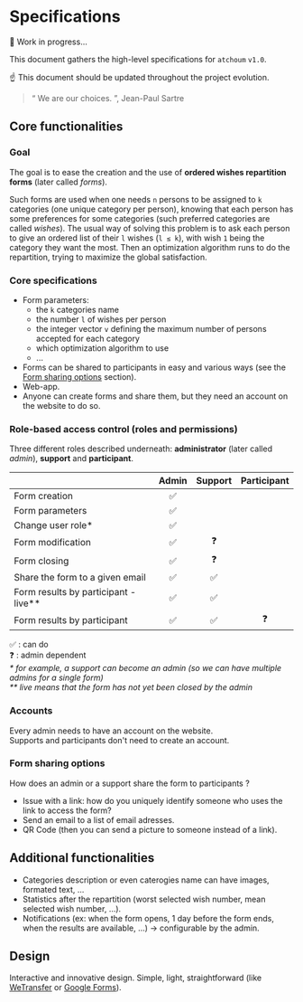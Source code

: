 # Specifications

:construction: Work in progress...

This document gathers the high-level specifications for `atchoum` `v1.0`.

:point_up: This document should be updated throughout the project evolution.

> “ We are our choices. ”, Jean-Paul Sartre

## Core functionalities
### Goal
The goal is to ease the creation and the use of **ordered wishes repartition forms** (later called *forms*).

Such forms are used when one needs `n` persons to be assigned to `k` categories (one unique category per person), knowing that each person has some preferences for some categories (such preferred categories are called *wishes*). The usual way of solving this problem is to ask each person to give an ordered list of their `l` wishes (`l ≤ k`), with wish `1` being the category they want the most. Then an optimization algorithm runs to do the repartition, trying to maximize the global satisfaction.

### Core specifications
- Form parameters:
  - the `k` categories name
  - the number `l` of wishes per person
  - the integer vector `v` defining the maximum number of persons accepted for each category
  - which optimization algorithm to use
  - ...
- Forms can be shared to participants in easy and various ways (see the [Form sharing options](#form-sharing-options) section).
- Web-app.
- Anyone can create forms and share them, but they need an account on the website to do so.

### Role-based access control (roles and permissions)
Three different roles described underneath: **administrator** (later called *admin*), **support** and **participant**.

|                                      | Admin              | Support            | Participant |
| ------------------------------------ | :----------------: | :----------------: | :---------: |
| Form creation                        | :white_check_mark: |                    |             |
| Form parameters                      | :white_check_mark: |                    |             |
| Change user role*                    | :white_check_mark: |                    |             |
| Form modification                    | :white_check_mark: | :question:         |             |
| Form closing                         | :white_check_mark: | :question:         |             |
| Share the form to a given email      | :white_check_mark: | :white_check_mark: |             |
| Form results by participant - live** | :white_check_mark: | :white_check_mark: |             |
| Form results by participant          | :white_check_mark: | :white_check_mark: | :question:  |

:white_check_mark: : can do  
:question: : admin dependent  
*\* for example, a support can become an admin (so we can have multiple admins for a single form)*  
*\*\* live means that the form has not yet been closed by the admin*

### Accounts
Every admin needs to have an account on the website.  
Supports and participants don't need to create an account.

### Form sharing options
How does an admin or a support share the form to participants ?
- Issue with a link: how do you uniquely identify someone who uses the link to access the form?
- Send an email to a list of email adresses.
- QR Code (then you can send a picture to someone instead of a link).

## Additional functionalities
- Categories description or even caterogies name can have images, formated text, ...
- Statistics after the repartition (worst selected wish number, mean selected wish number, ...).
- Notifications (ex: when the form opens, 1 day before the form ends, when the results are available, ...) → configurable by the admin.

## Design
Interactive and innovative design. Simple, light, straightforward (like [WeTransfer](https://wetransfer.com/) or [Google Forms](https://docs.google.com/forms/)).
